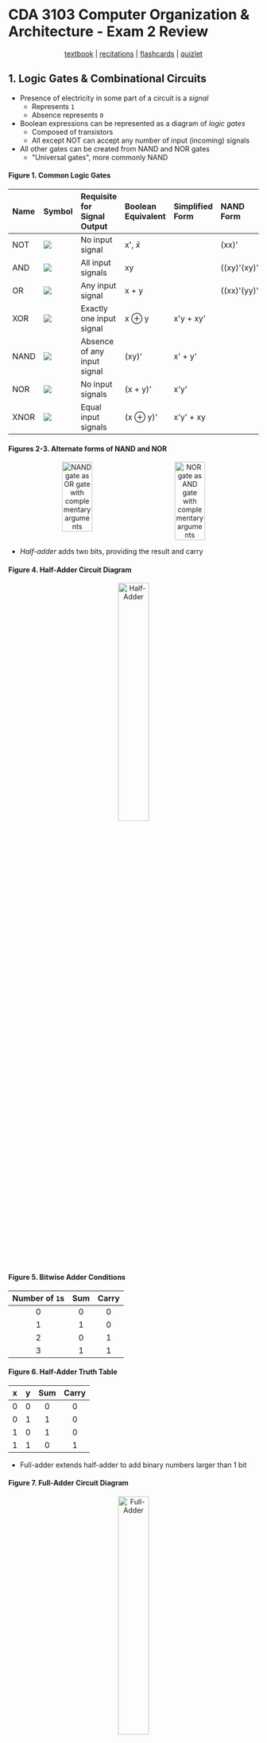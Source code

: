 # CDA 3103 Computer Organization & Architecture - Exam 2 Review

<!-- Use 'img' tags when image resizing is needed. -->
<!-- Use 'table' tag to display images side-by-side. -->
<!-- GitHub renders instructions & circuit images in tables with proper alignment/width. -->

<p style="text-align:center">
    <a href="../cda3103_textbook.pdf">textbook</a> |
    <a href="https://www.youtube.com/playlist?list=PLjrUT4yHnh3JxMGJmUCBEZklpVlTJZS94">recitations</a> |
    <a href="../flashcards/cda3103_exam2_flashcards.csv">flashcards</a> |
    <a href="https://quizlet.com/845007313/cda-3103-exam-2-risc-v-logic-gate-circuits-flash-cards">quizlet</a>

</p>

## 1. Logic Gates & Combinational Circuits

- Presence of electricity in some part of a circuit is a *signal*
    - Represents `1`
    - Absence represents `0`
- Boolean expressions can be represented as a diagram of *logic gates*
    - Composed of transistors
    - All except NOT can accept any number of input (incoming) signals
- All other gates can be created from NAND and NOR gates
    - "Universal gates", more commonly NAND

<!-- Images in the following tables are not perfectly aligned--leave as-is. -->

#### **Figure 1.** Common Logic Gates
| Name  | Symbol                                        | Requisite for Signal Output   | Boolean Equivalent            | Simplified Form   | NAND Form     |
|:------|:----------------------------------------------|:------------------------------|:------------------------------|:------------------|:--------------|
| NOT   | ![](../images/gates/logic/cda3103_not.png)    | No input signal               | x', $\bar{x}$                 |                   | (xx)'         |
| AND   | ![](../images/gates/logic/cda3103_and.png)    | All input signals             | xy                            |                   | ((xy)'(xy)')' |
| OR    | ![](../images/gates/logic/cda3103_or.png)     | Any input signal              | x + y                         |                   | ((xx)'(yy)')' |
| XOR   | ![](../images/gates/logic/cda3103_xor.png)    | Exactly one input signal      | x $\oplus$ y                  | x'y + xy'         |               |
| NAND  | ![](../images/gates/logic/cda3103_nand.png)   | Absence of any input signal   | (xy)'                         | x' + y'           |               |
| NOR   | ![](../images/gates/logic/cda3103_nor.png)    | No input signals              | (x + y)'                      | x'y'              |               |
| XNOR  | ![](../images/gates/logic/cda3103_xnor.png)   | Equal input signals           | (x $\oplus$ y)'               | x'y' + xy         |               |

#### **Figures 2-3.** Alternate forms of NAND and NOR
<p style="text-align:center; display:flex; gap:5%; justify-content: center;">
    <img src="../images/gates/logic/cda3103_nand_alt.png" alt="NAND gate as OR gate with complementary arguments" width=35%><br>
    <img src="../images/gates/logic/cda3103_nor_alt.png" alt="NOR gate as AND gate with complementary arguments" width=35%>
</p>

- *Half-adder* adds two bits, providing the result and carry

#### **Figure 4.** Half-Adder Circuit Diagram
<p style="text-align:center">
    <img src="../images/gates/combinational/cda3103_half_adder.png" alt="Half-Adder" width=35%>
</p>

#### **Figure 5.** Bitwise Adder Conditions
| Number of `1`s    | Sum   | Carry |
|:-----------------:|:-----:|:-----:|
| 0                 | 0     | 0     |
| 1                 | 1     | 0     |
| 2                 | 0     | 1     |
| 3                 | 1     | 1     |

#### **Figure 6.** Half-Adder Truth Table
| x | y | Sum   | Carry |
|:-:|:-:|:-----:|:-----:|
| 0 | 0 | 0     | 0     |
| 0 | 1 | 1     | 0     |
| 1 | 0 | 1     | 0     |
| 1 | 1 | 0     | 1     |

- Full-adder extends half-adder to add binary numbers larger than 1 bit

#### **Figure 7.** Full-Adder Circuit Diagram
<p style="text-align:center">
    <img src="../images/gates/combinational/cda3103_full_adder.png" alt="Full-Adder" width=35%>
</p>

#### **Figure 8.** Full-Adder Truth Table
| x | y | Carry In  | Sum   | Carry out |
|:-:|:-:|:---------:|:-----:|:---------:|
| 0 | 0 | 0         | 0     | 0         |
| 0 | 0 | 1         | 1     | 0         |
| 0 | 1 | 0         | 1     | 0         |
| 0 | 1 | 1         | 0     | 1         |
| 1 | 0 | 0         | 1     | 0         |
| 1 | 0 | 1         | 0     | 1         |
| 1 | 1 | 0         | 0     | 1         |
| 1 | 1 | 1         | 1     | 1         |

#### **Figure 9.** Common Combinational Circuits
| Name          | Block Diagram                                                 | Circuit Diagram                                           | Purpose                                                                                                               | Boolean Equivalent                            |
|:--------------|:--------------------------------------------------------------|:----------------------------------------------------------|:----------------------------------------------------------------------------------------------------------------------|:----------------------------------------------|
| Multiplexer   | ![](../images/gates/combinational/cda3103_mux_block.png)      | ![](../images/gates/combinational/cda3103_mux.png)        | Chooses one input among $2^n$ inputs ($I_0\dots I_{2^n-1}$), according to *n* selection inputs ($S_0,S_1,\dots S_n$)  | $S_1S_0I_3+S_1S_0'I_2+S_1'S_0I_1+S_1'S_0'I_0$ |
| Decoder       | ![](../images/gates/combinational/CDA3013_decoder_block.png)  | ![](../images/gates/combinational/cda3103_decoder.png)    | Converts *n* inputs ($x,y,\dots$) to $2^n$ outputs                                                                    | $xy,xy',x'y,x'y'$                             |

- Multiplexers and decoders described by their inputs/outputs
    - **Ex:** 4-to-1 multiplexer (4 inputs/1 output)

## 4. Sequential Circuits

### ***i.* Introduction**

- Hold and use data, typically 1 bit, from previous input(s) to produce next output(s)
    - For each type, either synchronous or asynchronous
- *Synchronous* circuits respond to initial & past inputs only when clock is in specific state
    - Most sequential circuits
- *Asynchronous* circuits respond to inputs all the time (do not have a clock)
- Signal output given previous & current inputs shown by *characteristic table*
    - Similar to a truth table
- When evaluating sequential circuits, output dependent on feedback is its previous output

// TODO CHARACTERISTIC TABLE EXAMPLE (1)

### ***ii.* SR Latch**

- Holds one bit of data, *Q*
    - Complement is secondary output, $\bar{Q}$
- Asynchronous

#### **Figure 10.** SR Latch Circuit Diagram
<p style="text-align:center">
    <img src="../images/gates/sequential/cda3103_sr_latch.png" alt="SR Latch" width=25%>  
</p>

### ***iii.* SR Flip-Flop ([interactive](https://circuitverse.org/users/269149/projects/sr-flip-flop-0b7a0de1-fe11-40df-9094-3a27b6963370))**

- Extends SR latch
    - Clock controls speed at which output is updated to next value

#### **Figure 11.** SR Flip-Flop Circuit Diagram
<p style="text-align:center">
    <img src="../images/gates/sequential/cda3103_sr_flipflop.png" alt="SR Flip Flop" width=35%>
</p>

#### **Figure 12.** SR Flip-Flop Block Diagram
<p style="text-align:center">
    <img src="../images/gates/sequential/cda3103_sr_flipflop_block.png" alt="Set-Rest Flip-Flop Block Diagram" width=35%>
</p>

#### **Figure 13.** SR Flip-Flop Characteristic Table
| S (Set)   | R (Reset) | Q(t + 1)                      |
|:---------:|:---------:|:-----------------------------:|
| 0         | 0         | Q(t)                          |
| 0         | 1         | 0                             |
| 1         | 0         | 1                             |
| 1         | 1         | <small>*undefined*</small>    |

### ***iv.* D Flip-Flop ([interactive](https://circuitverse.org/users/269149/projects/d-flip-flop-40d49df4-0896-410a-bbd5-16acdd8883ae))**

- Modified SR flip-flop where only "set" input is needed
    - "Reset" input is always complement of "set"
- Information stored in flip-flop changes only as input changes
- Clock pulses update output, but do not change it

#### **Figure 14.** D Flip-Flop Circuit Diagram
<p style="text-align:center">
    <img src="../images/gates/sequential/cda3103_d_flipflop.png" alt="D Flip-Flop Block Diagram" width=35%>

#### **Figure 15.** D Flip-Flop Block Diagram
<p style="text-align:center">
    <img src="../images/gates/sequential/cda3103_d_flipflop_block.png" width=35%>
</p>

#### **Figure 16.** D Flip-Flop Characteristic Table
| D (Data)  | Q(t + 1)  |
|:---------:|:---------:|
| 0         | 0         |
| 1         | 1         |

### ***v.* JK Flip-Flop ([interactive](https://circuitverse.org/users/269149/projects/jk-flip-flop-5d11e97f-e706-45b7-9dd6-fba45eb3f167))**

- Modified SR flip-flop where both inputs can be `1`
- "Set" denoted by J, "reset" denoted by K.

#### **Figure 17.** Circuit Diagram
<p style="text-align:center">
    <img src="../images/gates/sequential/cda3103_jk_flipflop.png" alt="JK Flip-Flop" width=35%>
</p>

#### **Figure 18.** Block Diagram
<p style="text-align:center">
    <img src="../images/gates/sequential/cda3103_jk_flipflop_block.png" alt="JK Flip-Flop Block Diagram" width=35%>
</p>

#### **Figure 19.** Characteristic Table
| J (Set)   | K (Reset) | Q(t + 1)  |
|:---------:|:---------:|:---------:|
| 0         | 0         | Q(t)      |
| 0         | 1         | 0         |
| 1         | 0         | 1         |
| 1         | 1         | Q(t)'     |

## 5. Introduction to RISC-V Assembly

- *RISC-V* is a free and open-source instruction set architecture (ISA)
    - [Specification](https://riscv.org/wp-content/uploads/2017/05/riscv-spec-v2.2.pdf)
    - We will use RV32I, a dialect of RISC-V
- Relies heavily on comments, denoted by `#`, to derive meaning from code
- Recall registers are a small, extremely fast units of memory
    - Store 32-bit values
    - 32 in total
- Memory addresses are 4 bytes (1 word)
- Instructions operate on values in registers
    - Follows the form `inst rs, ra1, ...`
        - Instruction ID, register store, register arguments...
        - Location to store result must be made explicit
    - Are case-insensitive

#### **Figure 20.** RV32I Registers
| Register      | Mnemonic/Alliance | Description                       | Use-case                                                          | Saver     |
|:-------------:|:-----------------:|:----------------------------------|:------------------------------------------------------------------|:----------|
| `x0`          | `zero`            | Hard-wired zero                   | Immediate constant `0`                                            |           |
| `x1`          | `ra`              | Return address                    | Function to return to when current function terminates            | Caller    |
| `x2`          | `sp`              | Stack pointer                     | Allocating stack memory for local variables & return addresses    | Callee    |
| `x3`          | `gp`              | Global pointer                    | <small>*we will not use this*</small>                             |           |
| `x4`          | `tp`              | Thread pointer                    | <small>*we will not use this*</small>                             |           |
| `x5`-`x7`     | `t0`-`t2`         | Temporaries                       | Local variables when not in another function                      | Caller    |
| `x8`          | `s0`/`fp`         | Saved register/frame pointer      | Storing temporaries between function calls                        | Callee    |
| `x9`          | `s1`              | Saved register                    | Storing temporaries between function calls                        | Callee    |
| `x10`-`x11`   | `a0`-`a1`         | Function arguments/return values  | Function arguments or return values                               | Caller    |
| `x12`-`x17`   | `a2`-`a7`         | Function arguments                | Function arguments                                                | Caller    |
| `x18`-`x27`   | `s2`-`s11`        | Saved registers                   | Storing temporaries between function calls                        | Callee    |
| `x28`-`x31`   | `t3`-`t6`         | Temporaries                       | Local variables before other function calls                       | Caller    |

- *Caller-saved* registers must be saved/restored by the calling function to be preserved
    - By contract, values contained in these registers may be discarded by branch functions
- *Callee-saved* registers must be saved/restored by the function being called to be preserved
    - By contract, values stored in these registers is shared between functions

## 6. The RISC-V Instruction Set

### ***i.* R-Type Instructions - ALU Register-to-Register**

- Arithmetic, logical, and shift operations using values stored in registers
- Bitwise operations AND, OR, and XOR apply the boolean operation to every bit in the operands
    - Analogous to `&`, `|`, and `^` operators in C

>**Example 2.** Evaluate $10100110_2$ *AND* $01110111_2$.
>
>```
>10100110
>01110111
>--------
>00100110
>```
>
>$\checkmark$

#### **Figure 21.** R-Type Instructions
| Instruction Form      | Description                                                                                                               |
|:----------------------|:--------------------------------------------------------------------------------------------------------------------------|
| `add  rd, rs1, rs2`   | Adds `rs1` and `rs2`, storing the result in `rd`                                                                          |
| `sub  rd, rs1, rs2`   | Subtracts `rs1` from `rs2`, storing the result in `rd`                                                                    |
| `slt  rd, rs1, rs2`   | If `rs1` < `rs2`, 1 is stored in `rd`, or 0 otherwise<br>*Treats the operands as signed*                                  |
| `sltu rd, rs1, rs2`   | If `rs1` < `rs2`, 1 is stored in `rd`, or 0 otherwise<br>*Treats the operands as unsigned*                                |
| `and  rd, rs1, rs2`   | Bitwise AND on `rs1` and `rs2`, storing the result in `rd`                                                                |
| `or   rd, rs1, rs2`   | Bitwise OR on `rs1` and `rs2`, storing the result in `rd`                                                                 |
| `xor  rd, rs1, rs2`   | Bitwise XOR on `rs1` and `rs2`, storing the result in `rd`                                                                |
| `sll  rd, rs1, rs2`   | Logical left shift on `rs1`<br>*Shift amount is 5 LSB of `rs2`<br>Inserts zeros where previous LSB were*                  |
| `srl  rd, rs1, rs2`   | Logical right shift on `rs1`<br>*Shift amount is 5 LSB of `rs2`<br>Inserts zeros where previous MSB were*                 |
| `sra  rd, rs1, rs2`   | Arithmetic right shift on `rs1`<br>*Shift amount is 5 LSB of `rs2`<br>Inserts previous sign bit where previous MSB were*  |

### ***ii.* I-Type Instructions - ALU Immediate-to-Register & Loading**

- I-type instruction use-cases
    - Arithmetic, logical, and shift operations using immediates (constants)
    - Reading from memory
- `Imm` is 12-bit integer within range [-2048, 2047]

#### **Figure 22.** I-Type Instructions
| Instruction Form      | Description                                                                                   |
|:----------------------|:----------------------------------------------------------------------------------------------|
| `addi rd, rs1, Imm`   | Adds `rs1` and `Imm`, storing the result in `rd`<br>*No `subi`, as `Imm` can be negative*     |
| `slti rd, rs1, Imm`   | If `rs1` < `Imm`, 1 is stored in `rd`, or 0 otherwise<br>*Treats the operands as signed*      |
| `sltiu rd, rs1, Imm`  | If `rs1` < `Imm`, 1 is stored in `rd`, or 0 otherwise<br>*Treats the operands as unsigned*    |
| `andi rd, rs1, Imm`   | Bitwise AND on `rs1` and `Imm`, storing the result in `rd`                                    |
| `ori rd, rs1, Imm`    | Bitwise OR on `rs1` and `rs2`, storing the result in `rd`                                     |
| `xori rd, rs2, Imm`   | Bitwise XOR on `rs1` and `rs2`, storing the result in `rd`                                    |
| `slli rd, rs1, Imm`   | Logical left shift on `rs1`<br>*Inserts zeros where previous LSB were*                        |
| `srli rd, rs1, Imm`   | Logical right shift in `rs1`<br>*Inserts zeros where previous MSB were*                       |
| `srai rd, rs1, Imm`   | Arithmetic right shift on `rs1`<br>*Inserts previous sign bit where previous MSB were*        |
| `lb rd, Imm(rs1)`     | Loads lowest byte (8 bits) from address `rs1 + Imm`, with sign extension                      |
| `lh rd, Imm(rs1)`     | Loads lowest 2 bytes (16 bits) from address `rs1 + Imm`, with sign extension                  |
| `lw rd, Imm(rs1)`     | Loads 4 bytes (32 bits) from address `rs1 + Imm`                                              |
| `lbu rd, Imm(rs1)`    | Loads lowest byte (8 bits) from address `rs1 + Imm`, with MSB filled with zeros               |
| `lhu rd, Imm(rs1)`    | Loads lowest 2 bytes (16 bits) from address `rs1 + Imm`, with MSB filled with zeros           |

#### **Figure 23.** I-Type Instruction Use Cases
| Instruction   | Use-Case                                                                                | Example                                               |
|:--------------|:----------------------------------------------------------------------------------------|:------------------------------------------------------|
| `andi`        | Clear specific bits, since `0x = 0`<br>Find modulo by *n*, where *n* is a power of 2    | `x % n` $\leftrightarrow$ `andi rd, {&x}, {n - 1}`    |
| `ori`         | Set specific bits, since `x + 1 = 1`                                                    |                                                       |
| `xori`        | Logical NOT                                                                             | `!x` $\leftrightarrow$ `xori rd, {&x}, -1`            |
| `slli`        | Multiply by $2^n$, where *n* is the shift amount                                        | `x * 4` $\leftrightarrow$ `slli rd, {&x}, 2`          |
| `srai`        | Divide by $2^n$, where *n* is the shift amount                                          | `x / 2` $\leftrightarrow$ `srai rd, {&x}, 1`          |
| `l{...}`      | Read value from an array                                                                | `x = (int) y[6]` $\leftrightarrow$ `lw {&x}, 6({&y})` |

- For instructions with an offset of `0`, the offset can be omitted
- For `slli`, if the constant is not a power of 2, sum multiple left shifts

>**Example 3.** Convert the following C code to RISC-V.
>```c
>j = h * 6          // j in t3, h in t0f
>```
>
>```assembly
>slli t1, t0, 1     # t1 = t0 * 2
>slli t2, t0, 2     # t2 = t0 * 4
>add t3, t1, t2     # t3 = t1 + t2 = 6 * t0
>```
>
>$\checkmark$

### ***iii.* S-Type Instructions - Storing**

- Used to write values to an array 

#### **Figure 24.** S-Type Instructions
| Instruction Form      | Description                                                           |
|:----------------------|:----------------------------------------------------------------------|
| `sb rs2, Imm(rs1)`    | Saves lowest byte (8 bits) of `rs2` to the address `rs1 + Imm`        |
| `sh rs2, Imm(rs1)`    | Saves lowest 2 bytes (16 bits) of `rs2` to the address `rs1 + Imm`    |
| `sw rs2, Imm(rs1)`    | Saves 4 bytes (32 bytes) of `rs2` to the address `rs1 + Imm`          |

- Cannot use subscripting for array iteration, use pointers and `lw`, `sw` (and related) instead
- Without saving address:
    1. Load address of element, with offset, into register,`add rd, {head}, {offset}` 
    2. Load the element using the same register, `lw rd, (rd)`
- While saving address:
    1. Load the address of the element, with offset, into a register, `add rd1, {head}, {offset}`
    2. Load the element into another register using the first, `lw rd2, (rd1)`

### ***iv.* U-Type Instructions - Long Immediates**

- Deal with upper bytes of values

#### **Figure 25.** U-Type Instructions
| Instruction Form      | Description                                           |
|:----------------------|:------------------------------------------------------|
| `lui rd, Imm`         | Loads lower 20 bits of `Imm` as upper 20 bits of `rd` |

- `lui` can be used to initialize registers with large values
    - Because the sign bit of the first 12 numbers is 1, the number overflows and thus must be converted
- To store numbers whose lower 12-bits not representable in 12-bit unsigned format (not in [-0x800, 0x7FF] or [-2048, 2047]):
    1. Convert digits to binary
    2. Store largest 20 bits with `lui`, plus 1
    3. Find absolute value of smallest 12 bits, which should produce a negative number
    4. Store the negative number by prefixing with `-` and storing it with `addi`
- Negative values must be passed for lower 12 bits in case of overflow, because unsigned values cannot fill sign bit
    - Must be converted to unsigned equivalent

>**Example 4.** Initialize the registers `t0` and `t1` with values `0xABCDE265` and `0xABCDE965`, respectively.
>
>```assembly
>lui  t0, 0xABCDE       # upper 20 bits (5 hex digits)
>addi t0, t0, 0x265     # lower 12 bits (3 hex digits)
>
>lui  t1, 0xABCDF       # upper 20 bits, plus 1 to offset value -1 value of sign-extended bits
>addi t1, t1, -0x69B    # lower 12 bits, as signed since number is over 7FF (convert to binary first)
>```
>
> $\checkmark$

### ***v.* B-Type Instructions - Conditional Branch**

- Used for implementing conditional jumps
- *Branches* specified by labels
    - Functions defined as branches
    - Represented by `Imm`
- Greater than/less than or equal to implemented by switching operands around

#### **Figure 26.** B-Type Instructions
| Instruction Form      | Jump Condition                    |
|:----------------------|:----------------------------------|
| `beq rs1, rs2, Imm`   | `rs1` ==`rs2`                     |
| `bne rs1, rs2, Imm`   | `rs1` != `rs2`                    |
| `blt rs1, rs2, Imm`   | `rs1` < `rs2`, `rs2` > `rs1`      |
| `bge rs1, rs2, Imm`   | `rs1` >= `rs2`, `rs2` <= `rs1`    |
| `bltu rs1, rs2, Imm`  | `rs1` < `rs2` *(unsigned)*        |
| `bgeu rs1, rs2, Imm`  | `rs1` >= `rs2` *(unsigned)*       |

### ***vi.* J-Type & Pseudo-Instructions**

- Compiled to sequences of more primitive instructions
    - **Ex:** `mv rd, rs` is compiled as `addi rd, rs, 0`

#### **Figure 27.** J-Type (Pseudo-)Instructions
| Instruction Form      | Description                                                                   | Expansion             |
|:----------------------|:------------------------------------------------------------------------------|:----------------------|
| `j label`             | Jump to `label`                                                               | `jal zero, label`     |
| `jal rd, label`       | Jump to function specified by `label`, storing return address in `rd`         |                       |
| `jr rs`               | Jump to address in register `rs1`                                             | `jalr zero, 0(rs)`    |
| `jalr rd, Imm(rs1)`   | Jump to the function specified by `label`, storing the return address in `rd` |                       |

- Although `j` and `jr` are pseudo-instructions, they *are* allowed on the exam

#### **Figure 28.** Miscellaneous Pseudo-Instructions
| Instruction Form  | Description                                   | Expansion     |
|:------------------|:----------------------------------------------|:--------------|
| `mv rd, rs`       | Copy value in `rs` to `rd`                    |               |
| `la rd, label`    | Store address of `label` in `rd`              |               |

- These instructions may be of use during debugging, but are *not* allowed on the exam

## 7. Program Organization in RISC-V

- Programs divided into sections
    - `section .data` contains constants represented by labels in the form `label: {type} {value}`
    - `section .text` contains instructions and labels in the form `{id}:`
- `.global {label}`/`.globl {label}` makes symbols (functions & labels) accessible from other binaries

#### **Figure 29.** Constant Data Types
| Type      | Description   | Form                  |
|:----------|:--------------|:----------------------|
| `.word`   | integer       | `{constant}`          |
| `.asciz`  | ASCII string  | `"{string contents}"` |

- Stack grows towards $-\infty$
- Functions defined by a label of their name, followed by a colon

#### **Figure 30.** The Return Process
```assembly
func1:
    addi sp, sp, -4     # make space on stack for return address (4 bytes = 32-bit address)
    sw   ra, (sp)       # push return address to stack
    jal  func2          # call branch function
    ...

func2:
    ...
    lw   ra, (sp)       # restore return address from stack
    addi sp, sp, 4      # deallocate stack space
    jr   ra             # return to caller
```

- Call `jr ra` to return to the function whose address is in `ra`
    - Necessary, even for `void` functions in C
- *Leaf* functions do not call other functions
    - No need to save return address

>**Example 5.** Convert the following C program to RISC-V.
>```c
>void selectionSort(int arr[], int n) {
>    for (int i = 0; i < n - 1; i++) {
>        int min_idx = i;
>        for (int j = i + 1; j < n; j++) {
>            if (arr[j] < arr[min_idx]) {
>                min_idx = j;
>            }
>        }
>        if (i != min_idx) {
>            int temp = arr[i];
>            arr[i] = arr[min_idx];
>            arr[min_idx] = temp;
>        }
>    }
>}
>```
>
>Translating the code to RISC-V, we obtain the following.
>
>```assembly
># Assume a0 contains int 'arr[]', a1 contains 'int n'
>
>selectionSort:
>   addi t0, zero, 0             # int i = 0;
>    addi t1, a1, -1             # int temp = n - 1;
>
>OUTER:
>    bge  t0, t1, ENDOUTER       # break if i >= n - 1
>    addi t2, t0, 0              # int min_idx = i;
>    addi t3, t0, 1              # int j = i + 1
>    addi t4, a0, 0              # pointer iterator over 'arr' starting at [0]       (for arr[i])
>    add  t5, a0, t3             # pointer iterator over 'arr' starting at [i + 1] (for arr[j])
>    add  t6, a0, t2             # int temp2 = arr + min_idx
>    lw   s1, (t6)               # load arr[min_idx]
>
>INNER:
>    bge  t3, a1, IFOUTER        # break if j >= n
>    lw   s0, (t5)               # load arr[j]
>
>IFINNER:
>    bge s0, s1, UPDATEINNER     # branch if  arr[j] < arr[min_idx]
>    addi t2, t3, 0              # min_idx = j;
>
>UPDATEINNER:
>    addi t3, t3, 1              # j++;
>    j    INNER
>
>IFOUTER:
>    beq t0, t2, UPDATEOUTER     # branch if i == min_idx
>    lw  s0, (t4)                # int temp3 = arr[i];
>    sw  s1, (t4)                # arr[i] = arr[min_idx];
>    sw  s0, (t6)                # arr[min_idx] = temp3;
> 
>UPDATEOUTER:
>    addi t0, t0, 1              # i++;
>    addi a0, a0, 4              # update 'arr' pointer
>    j    OUTER
>
>ENDOUTER:
>```
>
> $\checkmark$
